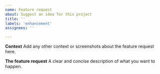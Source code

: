 ```yaml
---
name: Feature request
about: Suggest an idea for this project
title: ''
labels: 'enhancement'
assignees: ''

---
```



**Context**
Add any other context or screenshots about the feature request here.

**The feature request**
A clear and concise description of what you want to happen.
